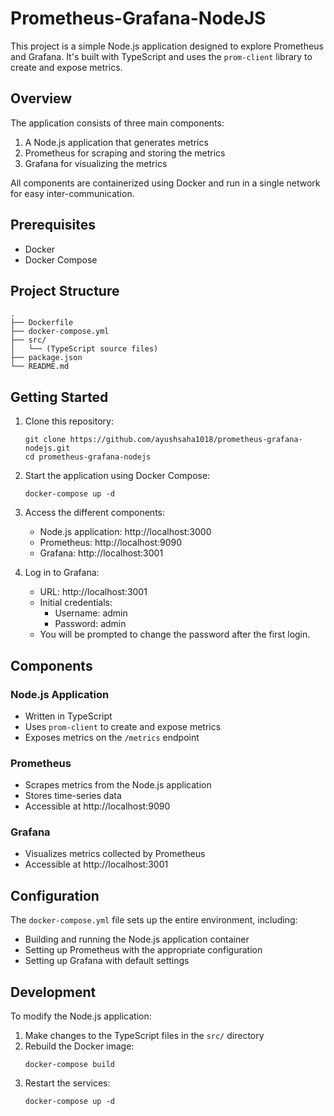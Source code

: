 # Prometheus-Grafana-NodeJS

This project is a simple Node.js application designed to explore Prometheus and Grafana. It's built with TypeScript and uses the `prom-client` library to create and expose metrics.

## Overview

The application consists of three main components:

1. A Node.js application that generates metrics
2. Prometheus for scraping and storing the metrics
3. Grafana for visualizing the metrics

All components are containerized using Docker and run in a single network for easy inter-communication.

## Prerequisites

- Docker
- Docker Compose

## Project Structure

```
.
├── Dockerfile
├── docker-compose.yml
├── src/
│   └── (TypeScript source files)
├── package.json
└── README.md
```

## Getting Started

1. Clone this repository:
   ```
   git clone https://github.com/ayushsaha1018/prometheus-grafana-nodejs.git
   cd prometheus-grafana-nodejs
   ```

2. Start the application using Docker Compose:
   ```
   docker-compose up -d
   ```

3. Access the different components:
   - Node.js application: http://localhost:3000
   - Prometheus: http://localhost:9090
   - Grafana: http://localhost:3001

4. Log in to Grafana:
   - URL: http://localhost:3001
   - Initial credentials:
     - Username: admin
     - Password: admin
   - You will be prompted to change the password after the first login.

## Components

### Node.js Application

- Written in TypeScript
- Uses `prom-client` to create and expose metrics
- Exposes metrics on the `/metrics` endpoint

### Prometheus

- Scrapes metrics from the Node.js application
- Stores time-series data
- Accessible at http://localhost:9090

### Grafana

- Visualizes metrics collected by Prometheus
- Accessible at http://localhost:3001

## Configuration

The `docker-compose.yml` file sets up the entire environment, including:

- Building and running the Node.js application container
- Setting up Prometheus with the appropriate configuration
- Setting up Grafana with default settings

## Development

To modify the Node.js application:

1. Make changes to the TypeScript files in the `src/` directory
2. Rebuild the Docker image:
   ```
   docker-compose build
   ```
3. Restart the services:
   ```
   docker-compose up -d
   ```
